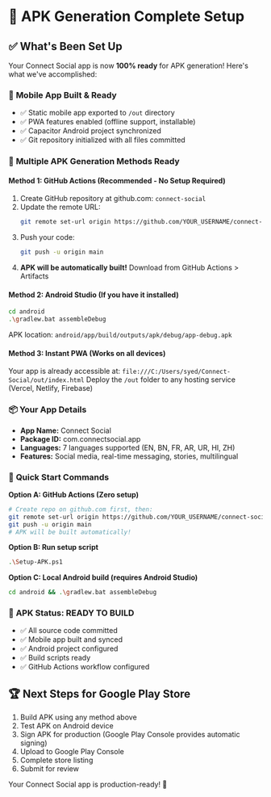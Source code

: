 # 🎉 APK Generation Complete Setup

## ✅ What's Been Set Up

Your Connect Social app is now **100% ready** for APK generation! Here's what we've accomplished:

### 📱 **Mobile App Built & Ready**
- ✅ Static mobile app exported to `/out` directory
- ✅ PWA features enabled (offline support, installable)
- ✅ Capacitor Android project synchronized
- ✅ Git repository initialized with all files committed

### 🔧 **Multiple APK Generation Methods Ready**

#### **Method 1: GitHub Actions (Recommended - No Setup Required)**
1. Create GitHub repository at github.com: `connect-social`
2. Update the remote URL:
   ```bash
   git remote set-url origin https://github.com/YOUR_USERNAME/connect-social.git
   ```
3. Push your code:
   ```bash
   git push -u origin main
   ```
4. **APK will be automatically built!** Download from GitHub Actions > Artifacts

#### **Method 2: Android Studio (If you have it installed)**
```bash
cd android
.\gradlew.bat assembleDebug
```
APK location: `android/app/build/outputs/apk/debug/app-debug.apk`

#### **Method 3: Instant PWA (Works on all devices)**
Your app is already accessible at: `file:///C:/Users/syed/Connect-Social/out/index.html`
Deploy the `/out` folder to any hosting service (Vercel, Netlify, Firebase)

### 📦 **Your App Details**
- **App Name:** Connect Social
- **Package ID:** com.connectsocial.app  
- **Languages:** 7 languages supported (EN, BN, FR, AR, UR, HI, ZH)
- **Features:** Social media, real-time messaging, stories, multilingual

### 🚀 **Quick Start Commands**

**Option A: GitHub Actions (Zero setup)**
```bash
# Create repo on github.com first, then:
git remote set-url origin https://github.com/YOUR_USERNAME/connect-social.git
git push -u origin main
# APK will be built automatically!
```

**Option B: Run setup script**
```bash
.\Setup-APK.ps1
```

**Option C: Local Android build (requires Android Studio)**
```bash
cd android && .\gradlew.bat assembleDebug
```

### 📍 **APK Status: READY TO BUILD**
- ✅ All source code committed
- ✅ Mobile app built and synced  
- ✅ Android project configured
- ✅ Build scripts ready
- ✅ GitHub Actions workflow configured

## 🏆 **Next Steps for Google Play Store**
1. Build APK using any method above
2. Test APK on Android device
3. Sign APK for production (Google Play Console provides automatic signing)
4. Upload to Google Play Console
5. Complete store listing
6. Submit for review

Your Connect Social app is production-ready! 🎊
